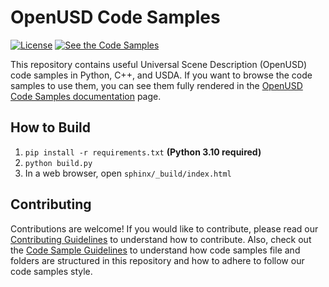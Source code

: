 # OpenUSD Code Samples
[![License](https://img.shields.io/badge/License-Apache%202.0-blue.svg)](https://opensource.org/licenses/Apache-2.0) [![See the Code Samples](https://img.shields.io/badge/OpenUSD-Code_Samples-green
)](https://docs.omniverse.nvidia.com/dev-guide/latest/programmer_ref/usd.html)

This repository contains useful Universal Scene Description (OpenUSD) code samples in Python, C++, and USDA. If you want to browse the code samples to use them, you can see them fully rendered in the [OpenUSD Code Samples documentation](https://docs.omniverse.nvidia.com/dev-guide/latest/programmer_ref/usd.html) page.


## How to Build
1. `pip install -r requirements.txt` **(Python 3.10 required)**
1. `python build.py`
1. In a web browser, open `sphinx/_build/index.html`

## Contributing
Contributions are welcome! If you would like to contribute, please read our [Contributing Guidelines](./CONTRIBUTING.md) to understand how to contribute. Also, check out the [Code Sample Guidelines](CODE-SAMPLE-GUIDELINES.md) to understand how code samples file and folders are structured in this repository and how to adhere to follow our code samples style.
